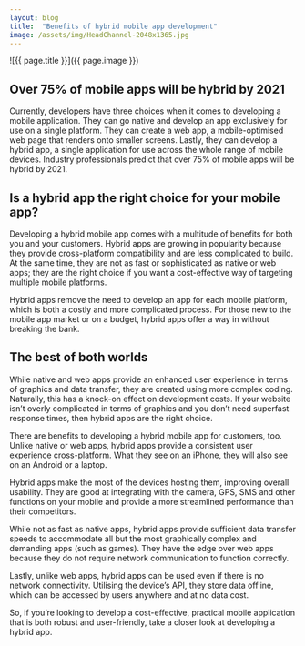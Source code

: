 ```yaml
---
layout: blog
title:  "Benefits of hybrid mobile app development"
image: /assets/img/HeadChannel-2048x1365.jpg
---
```


![{{ page.title }}]({{ page.image }})

## Over 75% of mobile apps will be hybrid by 2021
Currently, developers have three choices when it comes to developing a mobile application. They can go native and develop an app exclusively for use on a single platform. They can create a web app, a mobile-optimised web page that renders onto smaller screens. Lastly, they can develop a hybrid app, a single application for use across the whole range of mobile devices. Industry professionals predict that over 75% of mobile apps will be hybrid by 2021.

## Is a hybrid app the right choice for your mobile app?
Developing a hybrid mobile app comes with a multitude of benefits for both you and your customers. Hybrid apps are growing in popularity because they provide cross-platform compatibility and are less complicated to build. At the same time, they are not as fast or sophisticated as native or web apps; they are the right choice if you want a cost-effective way of targeting multiple mobile platforms.

Hybrid apps remove the need to develop an app for each mobile platform, which is both a costly and more complicated process. For those new to the mobile app market or on a budget, hybrid apps offer a way in without breaking the bank.

## The best of both worlds
While native and web apps provide an enhanced user experience in terms of graphics and data transfer, they are created using more complex coding. Naturally, this has a knock-on effect on development costs. If your website isn’t overly complicated in terms of graphics and you don’t need superfast response times, then hybrid apps are the right choice.

There are benefits to developing a hybrid mobile app for customers, too. Unlike native or web apps, hybrid apps provide a consistent user experience cross-platform. What they see on an iPhone, they will also see on an Android or a laptop.

Hybrid apps make the most of the devices hosting them, improving overall usability. They are good at integrating with the camera, GPS, SMS and other functions on your mobile and provide a more streamlined performance than their competitors.

While not as fast as native apps, hybrid apps provide sufficient data transfer speeds to accommodate all but the most graphically complex and demanding apps (such as games). They have the edge over web apps because they do not require network communication to function correctly.

Lastly, unlike web apps, hybrid apps can be used even if there is no network connectivity. Utilising the device’s API, they store data offline, which can be accessed by users anywhere and at no data cost.

So, if you’re looking to develop a cost-effective, practical mobile application that is both robust and user-friendly, take a closer look at developing a hybrid app.
